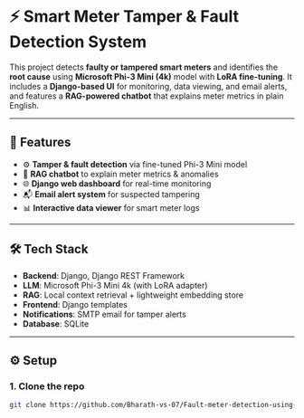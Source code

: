 # ⚡ Smart Meter Tamper & Fault Detection System

This project detects **faulty or tampered smart meters** and identifies the **root cause** using **Microsoft Phi-3 Mini (4k)** model with **LoRA fine-tuning**. It includes a **Django-based UI** for monitoring, data viewing, and email alerts, and features a **RAG-powered chatbot** that explains meter metrics in plain English.

---

## 🚀 Features

- ⚙️ **Tamper & fault detection** via fine-tuned Phi-3 Mini model
- 🧠 **RAG chatbot** to explain meter metrics & anomalies
- 🌐 **Django web dashboard** for real-time monitoring
- 📬 **Email alert system** for suspected tampering
- 📊 **Interactive data viewer** for smart meter logs

---

## 🛠️ Tech Stack

- **Backend**: Django, Django REST Framework
- **LLM**: Microsoft Phi-3 Mini 4k (with LoRA adapter)
- **RAG**: Local context retrieval + lightweight embedding store
- **Frontend**: Django templates
- **Notifications**: SMTP email for tamper alerts
- **Database**: SQLite

---

## ⚙️ Setup

### 1. Clone the repo

```bash
git clone https://github.com/Bharath-vs-07/Fault-meter-detection-using-Microsoft-phi-3-mini-with-LoRA.git

